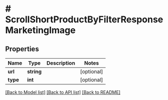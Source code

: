 # # ScrollShortProductByFilterResponseMarketingImage

## Properties

Name | Type | Description | Notes
------------ | ------------- | ------------- | -------------
**url** | **string** |  | [optional]
**type** | **int** |  | [optional]

[[Back to Model list]](../../README.md#models) [[Back to API list]](../../README.md#endpoints) [[Back to README]](../../README.md)
